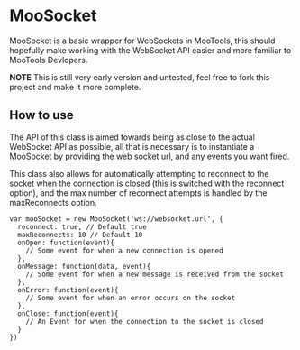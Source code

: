 MooSocket
=========

MooSocket is a basic wrapper for WebSockets in MooTools, this should hopefully make working with the WebSocket API easier and more familiar to MooTools Devlopers.

**NOTE**
This is still very early version and untested, feel free to fork this project and make it more complete.

How to use
----------

The API of this class is aimed towards being as close to the actual WebSocket API as possible, all that is necessary is to instantiate a MooSocket by providing the web socket url, and any events you want fired.

This class also allows for automatically attempting to reconnect to the socket when the connection is closed (this is switched with the reconnect option), and the max number of reconnect attempts is handled by the maxReconnects option.

    var mooSocket = new MooSocket('ws://websocket.url', {
      reconnect: true, // Default true
      maxReconnects: 10 // Default 10
      onOpen: function(event){
        // Some event for when a new connection is opened
      },
      onMessage: function(data, event){
        // Some event for when a new message is received from the socket
      }, 
      onError: function(event){
        // Some event for when an error occurs on the socket
      },
      onClose: function(event){
        // An Event for when the connection to the socket is closed
      }
    })